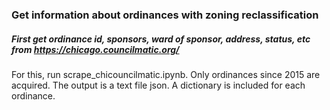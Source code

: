 ### Get information about ordinances with zoning reclassification

##### First get ordinance id, sponsors, ward of sponsor, address, status, etc from https://chicago.councilmatic.org/

For this, run scrape_chicouncilmatic.ipynb. Only ordinances since 2015 are acquired. The output is a text file json. A dictionary is included for each ordinance.
